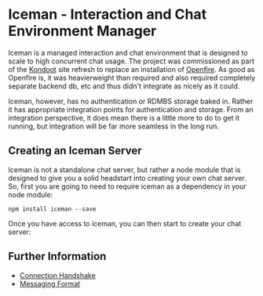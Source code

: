 # Iceman - Interaction and Chat Environment Manager

Iceman is a managed interaction and chat environment that is designed to scale to high concurrent chat usage.  The project was commissioned as part of the [Kondoot](http://kondoot.com) site refresh to replace an installation of [Openfire](http://www.igniterealtime.org/projects/openfire/).  As good as Openfire is, it was heavierweight than required and also required completely separate backend db, etc and thus didn't integrate as nicely as it could.

Iceman, however, has no authentication or RDMBS storage baked in.  Rather it has appropriate integration points for authentication and storage.  From an integration perspective, it does mean there is a little more to do to get it running, but integration will be far more seamless in the long run. 

## Creating an Iceman Server

Iceman is not a standalone chat server, but rather a node module that is designed to give you a solid headstart into creating your own chat server. So, first you are going to need to require iceman as a dependency in your node module:

```
npm install iceman --save
```

Once you have access to iceman, you can then start to create your chat server:


## Further Information

- [Connection Handshake](https://github.com/DamonOehlman/iceman/wiki/Handshake)
- [Messaging Format](https://github.com/DamonOehlman/iceman/wiki/Messaging)